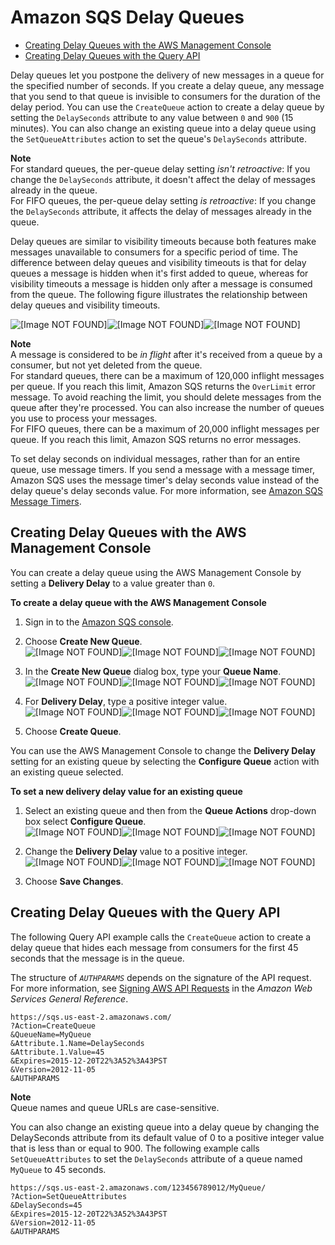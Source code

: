 # Amazon SQS Delay Queues<a name="sqs-delay-queues"></a>


+ [Creating Delay Queues with the AWS Management Console](#sqs-delay-queues-console)
+ [Creating Delay Queues with the Query API](#sqs-delay-queues-query-api)

Delay queues let you postpone the delivery of new messages in a queue for the specified number of seconds\. If you create a delay queue, any message that you send to that queue is invisible to consumers for the duration of the delay period\. You can use the `CreateQueue` action to create a delay queue by setting the `DelaySeconds` attribute to any value between `0` and `900` \(15 minutes\)\. You can also change an existing queue into a delay queue using the `SetQueueAttributes` action to set the queue's `DelaySeconds` attribute\.

**Note**  
For standard queues, the per\-queue delay setting *isn't retroactive*: If you change the `DelaySeconds` attribute, it doesn't affect the delay of messages already in the queue\.  
For FIFO queues, the per\-queue delay setting *is retroactive*: If you change the `DelaySeconds` attribute, it affects the delay of messages already in the queue\.

Delay queues are similar to visibility timeouts because both features make messages unavailable to consumers for a specific period of time\. The difference between delay queues and visibility timeouts is that for delay queues a message is hidden when it's first added to queue, whereas for visibility timeouts a message is hidden only after a message is consumed from the queue\. The following figure illustrates the relationship between delay queues and visibility timeouts\. 

![\[Image NOT FOUND\]](http://docs.aws.amazon.com/AWSSimpleQueueService/latest/SQSDeveloperGuide/images/Delay_Queues.png)![\[Image NOT FOUND\]](http://docs.aws.amazon.com/AWSSimpleQueueService/latest/SQSDeveloperGuide/)![\[Image NOT FOUND\]](http://docs.aws.amazon.com/AWSSimpleQueueService/latest/SQSDeveloperGuide/)

**Note**  
A message is considered to be *in flight* after it's received from a queue by a consumer, but not yet deleted from the queue\.  
For standard queues, there can be a maximum of 120,000 inflight messages per queue\. If you reach this limit, Amazon SQS returns the `OverLimit` error message\. To avoid reaching the limit, you should delete messages from the queue after they're processed\. You can also increase the number of queues you use to process your messages\.  
For FIFO queues, there can be a maximum of 20,000 inflight messages per queue\. If you reach this limit, Amazon SQS returns no error messages\.

To set delay seconds on individual messages, rather than for an entire queue, use message timers\. If you send a message with a message timer, Amazon SQS uses the message timer's delay seconds value instead of the delay queue's delay seconds value\. For more information, see [Amazon SQS Message Timers](sqs-message-timers.md)\.

## Creating Delay Queues with the AWS Management Console<a name="sqs-delay-queues-console"></a>

You can create a delay queue using the AWS Management Console by setting a **Delivery Delay** to a value greater than `0`\.

**To create a delay queue with the AWS Management Console**

1. Sign in to the [Amazon SQS console](https://console.aws.amazon.com/sqs/)\.

1. Choose **Create New Queue**\.  
![\[Image NOT FOUND\]](http://docs.aws.amazon.com/AWSSimpleQueueService/latest/SQSDeveloperGuide/images/AWS_Console_Create_New_Queue.png)![\[Image NOT FOUND\]](http://docs.aws.amazon.com/AWSSimpleQueueService/latest/SQSDeveloperGuide/)![\[Image NOT FOUND\]](http://docs.aws.amazon.com/AWSSimpleQueueService/latest/SQSDeveloperGuide/)

1. In the **Create New Queue** dialog box, type your **Queue Name**\.   
![\[Image NOT FOUND\]](http://docs.aws.amazon.com/AWSSimpleQueueService/latest/SQSDeveloperGuide/images/AWS_Console_Create_New_Queue_Dialog.png)![\[Image NOT FOUND\]](http://docs.aws.amazon.com/AWSSimpleQueueService/latest/SQSDeveloperGuide/)![\[Image NOT FOUND\]](http://docs.aws.amazon.com/AWSSimpleQueueService/latest/SQSDeveloperGuide/)

1. For **Delivery Delay**, type a positive integer value\.  
![\[Image NOT FOUND\]](http://docs.aws.amazon.com/AWSSimpleQueueService/latest/SQSDeveloperGuide/images/AWS_Console_Create_New_Queue_Dialog_Delay.png)![\[Image NOT FOUND\]](http://docs.aws.amazon.com/AWSSimpleQueueService/latest/SQSDeveloperGuide/)![\[Image NOT FOUND\]](http://docs.aws.amazon.com/AWSSimpleQueueService/latest/SQSDeveloperGuide/)

1. Choose **Create Queue**\.

You can use the AWS Management Console to change the **Delivery Delay** setting for an existing queue by selecting the **Configure Queue** action with an existing queue selected\.

**To set a new delivery delay value for an existing queue**

1. Select an existing queue and then from the **Queue Actions** drop\-down box select **Configure Queue**\.  
![\[Image NOT FOUND\]](http://docs.aws.amazon.com/AWSSimpleQueueService/latest/SQSDeveloperGuide/images/sqs-tutorials-configure-queue.png)![\[Image NOT FOUND\]](http://docs.aws.amazon.com/AWSSimpleQueueService/latest/SQSDeveloperGuide/)![\[Image NOT FOUND\]](http://docs.aws.amazon.com/AWSSimpleQueueService/latest/SQSDeveloperGuide/)

1. Change the **Delivery Delay** value to a positive integer\.  
![\[Image NOT FOUND\]](http://docs.aws.amazon.com/AWSSimpleQueueService/latest/SQSDeveloperGuide/images/AWS_Console_Configure_Queue_Dialog_Delay.png)![\[Image NOT FOUND\]](http://docs.aws.amazon.com/AWSSimpleQueueService/latest/SQSDeveloperGuide/)![\[Image NOT FOUND\]](http://docs.aws.amazon.com/AWSSimpleQueueService/latest/SQSDeveloperGuide/)

1. Choose **Save Changes**\.

## Creating Delay Queues with the Query API<a name="sqs-delay-queues-query-api"></a>

The following Query API example calls the `CreateQueue` action to create a delay queue that hides each message from consumers for the first 45 seconds that the message is in the queue\.

The structure of *`AUTHPARAMS`* depends on the signature of the API request\. For more information, see [Signing AWS API Requests](http://docs.aws.amazon.com/general/latest/gr/signing_aws_api_requests.html) in the *Amazon Web Services General Reference*\.

```
https://sqs.us-east-2.amazonaws.com/
?Action=CreateQueue
&QueueName=MyQueue
&Attribute.1.Name=DelaySeconds
&Attribute.1.Value=45
&Expires=2015-12-20T22%3A52%3A43PST
&Version=2012-11-05
&AUTHPARAMS
```

**Note**  
Queue names and queue URLs are case\-sensitive\.

You can also change an existing queue into a delay queue by changing the DelaySeconds attribute from its default value of 0 to a positive integer value that is less than or equal to 900\. The following example calls `SetQueueAttributes` to set the `DelaySeconds` attribute of a queue named `MyQueue` to 45 seconds\.

```
https://sqs.us-east-2.amazonaws.com/123456789012/MyQueue/
?Action=SetQueueAttributes
&DelaySeconds=45
&Expires=2015-12-20T22%3A52%3A43PST
&Version=2012-11-05
&AUTHPARAMS
```